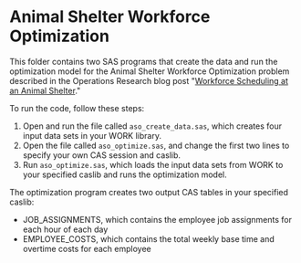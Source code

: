 # Animal Shelter Workforce Optimization

This folder contains two SAS programs that create the data and run the optimization model for the Animal Shelter Workforce Optimization problem described in the Operations Research blog post "[Workforce Scheduling at an Animal Shelter](https://blogs.sas.com/content/operations/2020/09/14/workforce-scheduling-at-an-animal-shelter/)." 

To run the code, follow these steps: 
1. Open and run the file called `aso_create_data.sas`, which creates four input data sets in your WORK library.
2. Open the file called `aso_optimize.sas`, and change the first two lines to specify your own CAS session and caslib. 
3. Run `aso_optimize.sas`, which loads the input data sets from WORK to your specified caslib and runs the optimization model. 

The optimization program creates two output CAS tables in your specified caslib:
* JOB_ASSIGNMENTS, which contains the employee job assignments for each hour of each day
* EMPLOYEE_COSTS, which contains the total weekly base time and overtime costs for each employee
